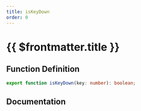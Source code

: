 ```yaml
---
title: isKeyDown
order: 0
---
```


# {{ $frontmatter.title }}

## Function Definition

```ts
export function isKeyDown(key: number): boolean;
```

## Documentation

<!--@include: ./parts/isKeyDown.md-->
